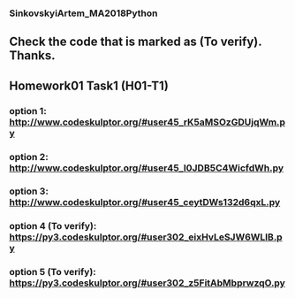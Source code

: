 ### SinkovskyiArtem_MA2018Python

## Сheck the code that is marked as (To verify). Thanks.

## Homework01 Task1 (H01-T1)
### option 1: http://www.codeskulptor.org/#user45_rK5aMSOzGDUjqWm.py
### option 2: http://www.codeskulptor.org/#user45_I0JDB5C4WicfdWh.py
### option 3: http://www.codeskulptor.org/#user45_ceytDWs132d6qxL.py
### option 4 (To verify): https://py3.codeskulptor.org/#user302_eixHvLeSJW6WLIB.py
### option 5 (To verify): https://py3.codeskulptor.org/#user302_z5FitAbMbprwzqO.py